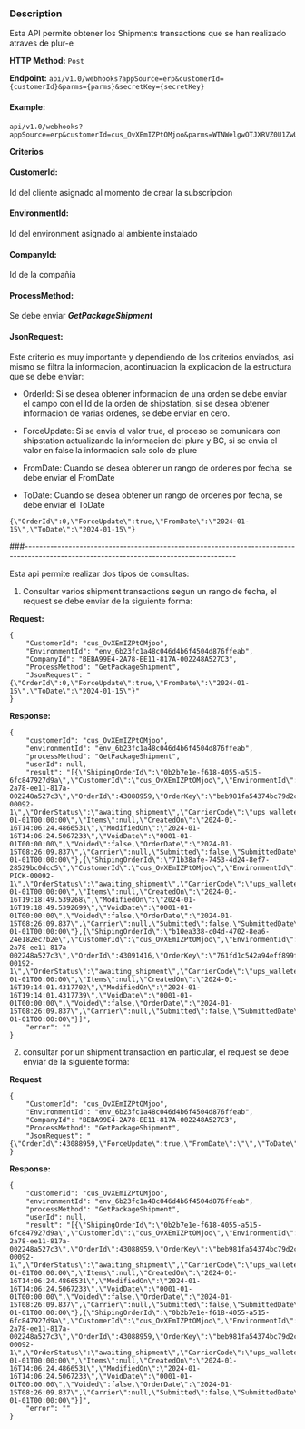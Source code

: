 ### Description
Esta API permite obtener los Shipments transactions que se han realizado atraves de plur-e

**HTTP Method:** `Post`

**Endpoint:** `api/v1.0/webhooks?appSource=erp&customerId={customerId}&parms={parms}&secretKey={secretKey}`
#### Example:
```
api/v1.0/webhooks?appSource=erp&customerId=cus_OvXEmIZPtOMjoo&parms=WTNWelgwOTJXRVZ0U1ZwUWRFOU5hbTl2c2tfTnpnNVltRTJZbVV0T0RnME9TMDBZbVE1TFRsaU9UVXRNREprTURjMk9UUTFPREF6&secretKey=sk_Nzg5YmE2YmUtODg0OS00YmQ5LTliOTUtMDJkMDc2OTQ1ODAz
``` 
****Criterios****
#### CustomerId: 
Id del cliente asignado al momento de crear la subscripcion
#### EnvironmentId: 
Id del environment asignado al ambiente instalado
#### CompanyId: 
Id de la compañia 
#### ProcessMethod: 
Se debe enviar *****GetPackageShipment*****
#### JsonRequest: 
Este criterio es muy importante y dependiendo de los criterios enviados, asi mismo se filtra la informacion, acontinuacion la explicacion de la estructura que se debe enviar:

- OrderId: Si se desea obtener informacion de una orden se debe enviar el campo con el Id de la orden de shipstation, si se desea obtener informacion de varias ordenes, se debe enviar en cero.

- ForceUpdate: Si se envia el valor true, el proceso se comunicara con shipstation actualizando la informacion del plure y BC, si se envia el valor en false la informacion sale solo de plure

- FromDate: Cuando se desea obtener un rango de ordenes por fecha, se debe enviar el FromDate

- ToDate: Cuando se desea obtener un rango de ordenes por fecha, se debe enviar el ToDate

```
{\"OrderId\":0,\"ForceUpdate\":true,\"FromDate\":\"2024-01-15\",\"ToDate\":\"2024-01-15\"}
```


###----------------------------------------------------------------------------------------------------------------------------------------

Esta api permite realizar dos tipos de consultas:

1. Consultar varios shipment transactions segun un rango de fecha, el request se debe enviar de la siguiente forma:

**Request:** 

```
{
    "CustomerId": "cus_OvXEmIZPtOMjoo",
    "EnvironmentId": "env_6b23fc1a48c046d4b6f4504d876ffeab",
    "CompanyId": "BEBA99E4-2A78-EE11-817A-002248A527C3",
    "ProcessMethod": "GetPackageShipment",
    "JsonRequest": "{\"OrderId\":0,\"ForceUpdate\":true,\"FromDate\":\"2024-01-15\",\"ToDate\":\"2024-01-15\"}"    
}
```

**Response:** 

```
{
    "customerId": "cus_OvXEmIZPtOMjoo",
    "environmentId": "env_6b23fc1a48c046d4b6f4504d876ffeab",
    "processMethod": "GetPackageShipment",
    "userId": null,
    "result": "[{\"ShipingOrderId\":\"0b2b7e1e-f618-4055-a515-6fc847927d9a\",\"CustomerId\":\"cus_OvXEmIZPtOMjoo\",\"EnvironmentId\":\"env_6b23fc1a48c046d4b6f4504d876ffeab\",\"CompanyId\":\"beba99e4-2a78-ee11-817a-002248a527c3\",\"OrderId\":43088959,\"OrderKey\":\"beb981fa54374bc79d2c3eea5e441397\",\"OrderNumber\":\"WHSEPICK-00092-1\",\"OrderStatus\":\"awaiting_shipment\",\"CarrierCode\":\"ups_walleted\",\"ServiceCode\":\"ups_ground_saver\",\"PackageCode\":null,\"TrackingNumber\":null,\"ShipmentCost\":0.00,\"ShipDate\":\"0001-01-01T00:00:00\",\"Items\":null,\"CreatedOn\":\"2024-01-16T14:06:24.4866531\",\"ModifiedOn\":\"2024-01-16T14:06:24.5067233\",\"VoidDate\":\"0001-01-01T00:00:00\",\"Voided\":false,\"OrderDate\":\"2024-01-15T08:26:09.837\",\"Carrier\":null,\"Submitted\":false,\"SubmittedDate\":\"0001-01-01T00:00:00\"},{\"ShipingOrderId\":\"71b38afe-7453-4d24-8ef7-28529bc0dcc5\",\"CustomerId\":\"cus_OvXEmIZPtOMjoo\",\"EnvironmentId\":\"env_6b23fc1a48c046d4b6f4504d876ffeab\",\"CompanyId\":null,\"OrderId\":43092845,\"OrderKey\":\"78a11cc7cbad496d9f222bf319a3d65f\",\"OrderNumber\":\"WHSE PICK-00092-1\",\"OrderStatus\":\"awaiting_shipment\",\"CarrierCode\":\"ups_walleted\",\"ServiceCode\":\"ups_ground_saver\",\"PackageCode\":null,\"TrackingNumber\":null,\"ShipmentCost\":0.00,\"ShipDate\":\"0001-01-01T00:00:00\",\"Items\":null,\"CreatedOn\":\"2024-01-16T19:18:49.539268\",\"ModifiedOn\":\"2024-01-16T19:18:49.5392699\",\"VoidDate\":\"0001-01-01T00:00:00\",\"Voided\":false,\"OrderDate\":\"2024-01-15T08:26:09.837\",\"Carrier\":null,\"Submitted\":false,\"SubmittedDate\":\"0001-01-01T00:00:00\"},{\"ShipingOrderId\":\"b10ea338-c04d-4702-8ea6-24e182ec7b2e\",\"CustomerId\":\"cus_OvXEmIZPtOMjoo\",\"EnvironmentId\":\"env_6b23fc1a48c046d4b6f4504d876ffeab\",\"CompanyId\":\"beba99e4-2a78-ee11-817a-002248a527c3\",\"OrderId\":43091416,\"OrderKey\":\"761fd1c542a94eff899ff76d1523f40e\",\"OrderNumber\":\"WHSEPICK-00192-1\",\"OrderStatus\":\"awaiting_shipment\",\"CarrierCode\":\"ups_walleted\",\"ServiceCode\":\"ups_ground_saver\",\"PackageCode\":null,\"TrackingNumber\":null,\"ShipmentCost\":0.00,\"ShipDate\":\"0001-01-01T00:00:00\",\"Items\":null,\"CreatedOn\":\"2024-01-16T19:14:01.4317702\",\"ModifiedOn\":\"2024-01-16T19:14:01.4317739\",\"VoidDate\":\"0001-01-01T00:00:00\",\"Voided\":false,\"OrderDate\":\"2024-01-15T08:26:09.837\",\"Carrier\":null,\"Submitted\":false,\"SubmittedDate\":\"0001-01-01T00:00:00\"}]",
    "error": ""
}
```

2. consultar por un shipment transaction en particular, el request se debe enviar de la siguiente forma:

**Request**
```
{
    "CustomerId": "cus_OvXEmIZPtOMjoo",
    "EnvironmentId": "env_6b23fc1a48c046d4b6f4504d876ffeab",
    "CompanyId": "BEBA99E4-2A78-EE11-817A-002248A527C3",
    "ProcessMethod": "GetPackageShipment",
    "JsonRequest": "{\"OrderId\":43088959,\"ForceUpdate\":true,\"FromDate\":\"\",\"ToDate\":\"\"}"
}
```
**Response:** 

```
{
    "customerId": "cus_OvXEmIZPtOMjoo",
    "environmentId": "env_6b23fc1a48c046d4b6f4504d876ffeab",
    "processMethod": "GetPackageShipment",
    "userId": null,
    "result": "[{\"ShipingOrderId\":\"0b2b7e1e-f618-4055-a515-6fc847927d9a\",\"CustomerId\":\"cus_OvXEmIZPtOMjoo\",\"EnvironmentId\":\"env_6b23fc1a48c046d4b6f4504d876ffeab\",\"CompanyId\":\"beba99e4-2a78-ee11-817a-002248a527c3\",\"OrderId\":43088959,\"OrderKey\":\"beb981fa54374bc79d2c3eea5e441397\",\"OrderNumber\":\"WHSEPICK-00092-1\",\"OrderStatus\":\"awaiting_shipment\",\"CarrierCode\":\"ups_walleted\",\"ServiceCode\":\"ups_ground_saver\",\"PackageCode\":null,\"TrackingNumber\":null,\"ShipmentCost\":0.00,\"ShipDate\":\"0001-01-01T00:00:00\",\"Items\":null,\"CreatedOn\":\"2024-01-16T14:06:24.4866531\",\"ModifiedOn\":\"2024-01-16T14:06:24.5067233\",\"VoidDate\":\"0001-01-01T00:00:00\",\"Voided\":false,\"OrderDate\":\"2024-01-15T08:26:09.837\",\"Carrier\":null,\"Submitted\":false,\"SubmittedDate\":\"0001-01-01T00:00:00\"},{\"ShipingOrderId\":\"0b2b7e1e-f618-4055-a515-6fc847927d9a\",\"CustomerId\":\"cus_OvXEmIZPtOMjoo\",\"EnvironmentId\":\"env_6b23fc1a48c046d4b6f4504d876ffeab\",\"CompanyId\":\"beba99e4-2a78-ee11-817a-002248a527c3\",\"OrderId\":43088959,\"OrderKey\":\"beb981fa54374bc79d2c3eea5e441397\",\"OrderNumber\":\"WHSEPICK-00092-1\",\"OrderStatus\":\"awaiting_shipment\",\"CarrierCode\":\"ups_walleted\",\"ServiceCode\":\"ups_ground_saver\",\"PackageCode\":null,\"TrackingNumber\":null,\"ShipmentCost\":0.00,\"ShipDate\":\"0001-01-01T00:00:00\",\"Items\":null,\"CreatedOn\":\"2024-01-16T14:06:24.4866531\",\"ModifiedOn\":\"2024-01-16T14:06:24.5067233\",\"VoidDate\":\"0001-01-01T00:00:00\",\"Voided\":false,\"OrderDate\":\"2024-01-15T08:26:09.837\",\"Carrier\":null,\"Submitted\":false,\"SubmittedDate\":\"0001-01-01T00:00:00\"}]",
    "error": ""
}
```
